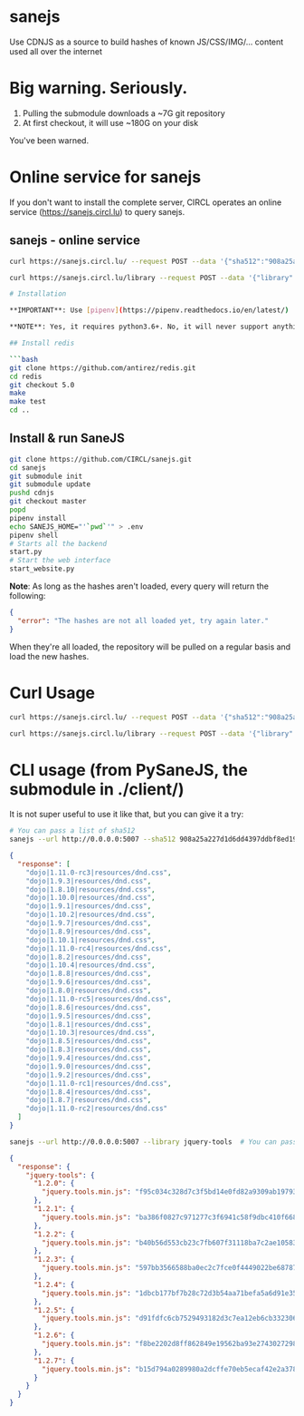 # sanejs

Use CDNJS as a source to build hashes of known JS/CSS/IMG/... content used all over the internet

# Big warning. Seriously.

1. Pulling the submodule downloads a ~7G git repository
2. At first checkout, it will use ~180G on your disk

You've been warned.

# Online service for sanejs

If you don't want to install the complete server, CIRCL operates an online service (https://sanejs.circl.lu) to query sanejs.

## sanejs - online service

```bash
curl https://sanejs.circl.lu/ --request POST --data '{"sha512":"908a25a227d1d6dd4397ddbf8ed19d58d092edd11f7dfbe89385e1f340211aed0ef7777edae3d3c1824f410949b7b9373753b83a3178b0f656fb97424bb20bc2"}'
```

```bash
curl https://sanejs.circl.lu/library --request POST --data '{"library":"dojo"}'

# Installation

**IMPORTANT**: Use [pipenv](https://pipenv.readthedocs.io/en/latest/)

**NOTE**: Yes, it requires python3.6+. No, it will never support anything older.

## Install redis

```bash
git clone https://github.com/antirez/redis.git
cd redis
git checkout 5.0
make
make test
cd ..
```

## Install & run SaneJS

```bash
git clone https://github.com/CIRCL/sanejs.git
cd sanejs
git submodule init
git submodule update
pushd cdnjs
git checkout master
popd
pipenv install
echo SANEJS_HOME="'`pwd`'" > .env
pipenv shell
# Starts all the backend
start.py
# Start the web interface
start_website.py
```

**Note**: As long as the hashes aren't loaded, every query will return the following:

```json
{
  "error": "The hashes are not all loaded yet, try again later."
}
```

When they're all loaded, the repository will be pulled on a regular basis and load the new hashes.

# Curl Usage

```bash
curl https://sanejs.circl.lu/ --request POST --data '{"sha512":"908a25a227d1d6dd4397ddbf8ed19d58d092edd11f7dfbe89385e1f340211aed0ef7777edae3d3c1824f410949b7b9373753b83a3178b0f656fb97424bb20bc2"}'
```

```bash
curl https://sanejs.circl.lu/library --request POST --data '{"library":"dojo"}'
```

# CLI usage (from PySaneJS, the submodule in ./client/)

It is not super useful to use it like that, but you can give it a try:

```bash
# You can pass a list of sha512
sanejs --url http://0.0.0.0:5007 --sha512 908a25a227d1d6dd4397ddbf8ed19d58d092edd11f7dfbe89385e1f340211aed0ef7777edae3d3c1824f410949b7b9373753b83a3178b0f656fb97424bb20bc2
```

```json
{
  "response": [
    "dojo|1.11.0-rc3|resources/dnd.css",
    "dojo|1.9.3|resources/dnd.css",
    "dojo|1.8.10|resources/dnd.css",
    "dojo|1.10.0|resources/dnd.css",
    "dojo|1.9.1|resources/dnd.css",
    "dojo|1.10.2|resources/dnd.css",
    "dojo|1.9.7|resources/dnd.css",
    "dojo|1.8.9|resources/dnd.css",
    "dojo|1.10.1|resources/dnd.css",
    "dojo|1.11.0-rc4|resources/dnd.css",
    "dojo|1.8.2|resources/dnd.css",
    "dojo|1.10.4|resources/dnd.css",
    "dojo|1.8.8|resources/dnd.css",
    "dojo|1.9.6|resources/dnd.css",
    "dojo|1.8.0|resources/dnd.css",
    "dojo|1.11.0-rc5|resources/dnd.css",
    "dojo|1.8.6|resources/dnd.css",
    "dojo|1.9.5|resources/dnd.css",
    "dojo|1.8.1|resources/dnd.css",
    "dojo|1.10.3|resources/dnd.css",
    "dojo|1.8.5|resources/dnd.css",
    "dojo|1.8.3|resources/dnd.css",
    "dojo|1.9.4|resources/dnd.css",
    "dojo|1.9.0|resources/dnd.css",
    "dojo|1.9.2|resources/dnd.css",
    "dojo|1.11.0-rc1|resources/dnd.css",
    "dojo|1.8.4|resources/dnd.css",
    "dojo|1.8.7|resources/dnd.css",
    "dojo|1.11.0-rc2|resources/dnd.css"
  ]
}
```


```bash
sanejs --url http://0.0.0.0:5007 --library jquery-tools  # You can pass a list of tools
```

```json
{
  "response": {
    "jquery-tools": {
      "1.2.0": {
        "jquery.tools.min.js": "f95c034c328d7c3f5bd14e0fd82a9309ab197931ff41120ca8d749036f5a773092dc0f357b190570754f5a17d7a42a71b932793a54b0ec812eef3730ddc93dc9"
      },
      "1.2.1": {
        "jquery.tools.min.js": "ba386f0827c971277c3f6941c58f9dbc410f668b272201127ee38377f57a8ec37c2cb415089cb12205c6ed2c339bf6f5a7d20c6259ae1f55337154257a398204"
      },
      "1.2.2": {
        "jquery.tools.min.js": "b40b56d553cb23c7fb607f31118ba7c2ae1058308795d5b0f6d42025c7aa3f9f2b5fbb3be4c8734cf6f8f2c3dd202aca79de14d7a54d448bbe34c8198b94fc96"
      },
      "1.2.3": {
        "jquery.tools.min.js": "597bb3566588ba0ec2c7fce0f4449022be687878d5c04113526503a0e77b79755c33a9ba1ad6ef8232a4a51b98b7a8b287caba7db699b4374a53370fb51f859d"
      },
      "1.2.4": {
        "jquery.tools.min.js": "1dbcb177bf7b28c72d3b54aa71befa5a6d91e35c1df702a1991c9df7e60aa3efcd59bbdb8fb0a61326c3ebfe046c809ea01030c3fd8de4b90668e2aee778d968"
      },
      "1.2.5": {
        "jquery.tools.min.js": "d91fdfc6cb7529493182d3c7ea12eb6cb3323060434bfd4c98c95c9f223fa97cff9a9254c5655b51818491d9de9f53ba3df1b5cbd1a20ed0dce683829b75db6a"
      },
      "1.2.6": {
        "jquery.tools.min.js": "f8be2202d8ff862849e19562ba93e2743027298d9fc908191ca48978458a7053c584c581f44f37b8a595ce9262fbda1b5bea83330dd3366fc2c44a172e286f96"
      },
      "1.2.7": {
        "jquery.tools.min.js": "b15d794a0289980a2dcffe70eb5ecaf42e2a3785a3dd8324f577fae7e8f381098fa9f8f048f6f0c1029d584d618ff5a30c6112a9baa1e1809f2ffb4781373e11"
      }
    }
  }
}
```
